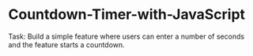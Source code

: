 # Countdown-Timer-with-JavaScript

Task: Build a simple feature where users can enter a number of seconds and the feature starts a countdown.
